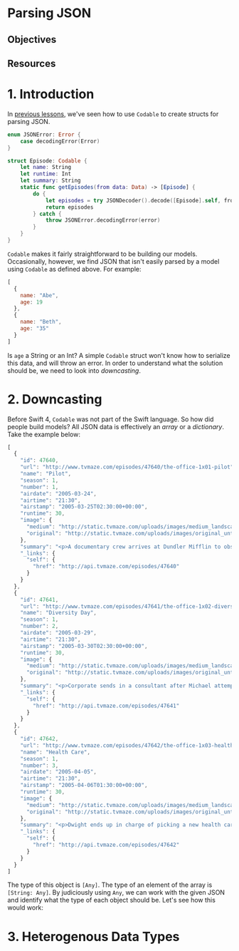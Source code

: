 # Parsing JSON

## Objectives

## Resources

# 1. Introduction

In [previous lessons](https://github.com/joinpursuit/Pursuit-Core-iOS/blob/master/networking-concurrency-apis/parsing-json/README.md), we've seen how to use `Codable` to create structs for parsing JSON.

```swift
enum JSONError: Error {
    case decodingError(Error)
}

struct Episode: Codable {
    let name: String
    let runtime: Int
    let summary: String
    static func getEpisodes(from data: Data) -> [Episode] {
        do {
            let episodes = try JSONDecoder().decode([Episode].self, from: data)
            return episodes
        } catch {
            throw JSONError.decodingError(error)
        }
    }
}
```

`Codable` makes it fairly straightforward to be building our models.  Occasionally, however, we find JSON that isn't easily parsed by a model using `Codable` as defined above.  For example:

```js
[
  {
    name: "Abe",
    age: 19
  },
  {
    name: "Beth",
    age: "35"
  }
]
```

Is `age` a String or an Int?  A simple `Codable` struct won't know how to serialize this data, and will throw an error. In order to understand what the solution should be, we need to look into *downcasting*.

# 2. Downcasting

Before Swift 4, `Codable` was not part of the Swift language.  So how did people build models?  All JSON data is effectively an *array* or a *dictionary*.  Take the example below:

```js
[
  {
    "id": 47640,
    "url": "http://www.tvmaze.com/episodes/47640/the-office-1x01-pilot",
    "name": "Pilot",
    "season": 1,
    "number": 1,
    "airdate": "2005-03-24",
    "airtime": "21:30",
    "airstamp": "2005-03-25T02:30:00+00:00",
    "runtime": 30,
    "image": {
      "medium": "http://static.tvmaze.com/uploads/images/medium_landscape/49/124795.jpg",
      "original": "http://static.tvmaze.com/uploads/images/original_untouched/49/124795.jpg"
    },
    "summary": "<p>A documentary crew arrives at Dundler Mifflin to observe the workplace. Michael Scott tries to paint a happy picture while facing potential downsizing.</p>",
    "_links": {
      "self": {
        "href": "http://api.tvmaze.com/episodes/47640"
      }
    }
  },
  {
    "id": 47641,
    "url": "http://www.tvmaze.com/episodes/47641/the-office-1x02-diversity-day",
    "name": "Diversity Day",
    "season": 1,
    "number": 2,
    "airdate": "2005-03-29",
    "airtime": "21:30",
    "airstamp": "2005-03-30T02:30:00+00:00",
    "runtime": 30,
    "image": {
      "medium": "http://static.tvmaze.com/uploads/images/medium_landscape/49/124859.jpg",
      "original": "http://static.tvmaze.com/uploads/images/original_untouched/49/124859.jpg"
    },
    "summary": "<p>Corporate sends in a consultant after Michael attempts to imitate a Chris Rock routine. Michael ends up staging his own Diversity Day event.</p>",
    "_links": {
      "self": {
        "href": "http://api.tvmaze.com/episodes/47641"
      }
    }
  },
  {
    "id": 47642,
    "url": "http://www.tvmaze.com/episodes/47642/the-office-1x03-health-care",
    "name": "Health Care",
    "season": 1,
    "number": 3,
    "airdate": "2005-04-05",
    "airtime": "21:30",
    "airstamp": "2005-04-06T01:30:00+00:00",
    "runtime": 30,
    "image": {
      "medium": "http://static.tvmaze.com/uploads/images/medium_landscape/50/125614.jpg",
      "original": "http://static.tvmaze.com/uploads/images/original_untouched/50/125614.jpg"
    },
    "summary": "<p>Dwight ends up in charge of picking a new health care plan.</p>",
    "_links": {
      "self": {
        "href": "http://api.tvmaze.com/episodes/47642"
      }
    }
  }
]
```

The type of this object is `[Any]`.  The type of an element of the array is `[String: Any]`.  By judiciously using `Any`, we can work with the given JSON and identify what the type of each object should be.  Let's see how this would work:

# 3. Heterogenous Data Types
